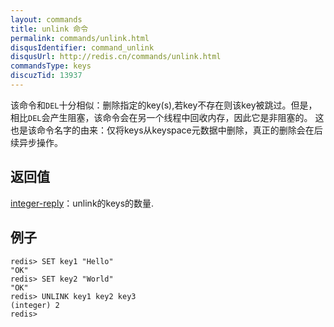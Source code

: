 ```yaml
---
layout: commands
title: unlink 命令
permalink: commands/unlink.html
disqusIdentifier: command_unlink
disqusUrl: http://redis.cn/commands/unlink.html
commandsType: keys
discuzTid: 13937
---
```


该命令和`DEL`十分相似：删除指定的key(s),若key不存在则该key被跳过。但是，相比`DEL`会产生阻塞，该命令会在另一个线程中回收内存，因此它是非阻塞的。
这也是该命令名字的由来：仅将keys从keyspace元数据中删除，真正的删除会在后续异步操作。


## 返回值
[integer-reply](/topics/protocol.html#integer-reply)：unlink的keys的数量.

## 例子

	redis> SET key1 "Hello"
	"OK"
	redis> SET key2 "World"
	"OK"
	redis> UNLINK key1 key2 key3
	(integer) 2
	redis> 
